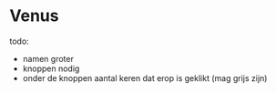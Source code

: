 # Venus

todo:

- namen groter
- knoppen nodig
- onder de knoppen aantal keren dat erop is geklikt (mag grijs zijn)
